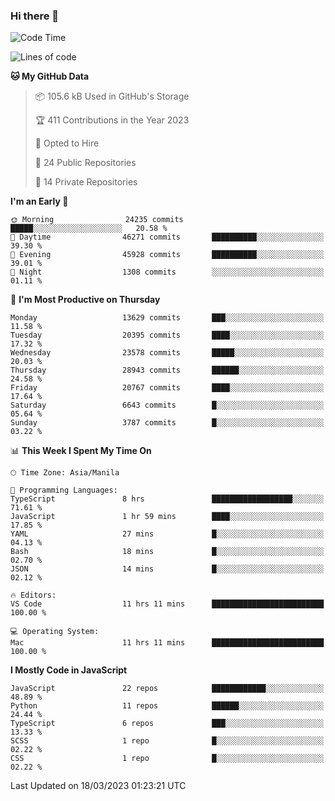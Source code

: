 ### Hi there 👋

<!--START_SECTION:waka-->
![Code Time](http://img.shields.io/badge/Code%20Time-155%20hrs%2044%20mins-blue)

![Lines of code](https://img.shields.io/badge/From%20Hello%20World%20I%27ve%20Written-55.2%20million%20lines%20of%20code-blue)

**🐱 My GitHub Data** 

> 📦 105.6 kB Used in GitHub's Storage 
 > 
> 🏆 411 Contributions in the Year 2023
 > 
> 💼 Opted to Hire
 > 
> 📜 24 Public Repositories 
 > 
> 🔑 14 Private Repositories 
 > 
**I'm an Early 🐤** 

```text
🌞 Morning                24235 commits       █████░░░░░░░░░░░░░░░░░░░░   20.58 % 
🌆 Daytime                46271 commits       ██████████░░░░░░░░░░░░░░░   39.30 % 
🌃 Evening                45928 commits       ██████████░░░░░░░░░░░░░░░   39.01 % 
🌙 Night                  1308 commits        ░░░░░░░░░░░░░░░░░░░░░░░░░   01.11 % 
```
📅 **I'm Most Productive on Thursday** 

```text
Monday                   13629 commits       ███░░░░░░░░░░░░░░░░░░░░░░   11.58 % 
Tuesday                  20395 commits       ████░░░░░░░░░░░░░░░░░░░░░   17.32 % 
Wednesday                23578 commits       █████░░░░░░░░░░░░░░░░░░░░   20.03 % 
Thursday                 28943 commits       ██████░░░░░░░░░░░░░░░░░░░   24.58 % 
Friday                   20767 commits       ████░░░░░░░░░░░░░░░░░░░░░   17.64 % 
Saturday                 6643 commits        █░░░░░░░░░░░░░░░░░░░░░░░░   05.64 % 
Sunday                   3787 commits        █░░░░░░░░░░░░░░░░░░░░░░░░   03.22 % 
```


📊 **This Week I Spent My Time On** 

```text
🕑︎ Time Zone: Asia/Manila

💬 Programming Languages: 
TypeScript               8 hrs               ██████████████████░░░░░░░   71.61 % 
JavaScript               1 hr 59 mins        ████░░░░░░░░░░░░░░░░░░░░░   17.85 % 
YAML                     27 mins             █░░░░░░░░░░░░░░░░░░░░░░░░   04.13 % 
Bash                     18 mins             █░░░░░░░░░░░░░░░░░░░░░░░░   02.70 % 
JSON                     14 mins             █░░░░░░░░░░░░░░░░░░░░░░░░   02.12 % 

🔥 Editors: 
VS Code                  11 hrs 11 mins      █████████████████████████   100.00 % 

💻 Operating System: 
Mac                      11 hrs 11 mins      █████████████████████████   100.00 % 
```

**I Mostly Code in JavaScript** 

```text
JavaScript               22 repos            ████████████░░░░░░░░░░░░░   48.89 % 
Python                   11 repos            ██████░░░░░░░░░░░░░░░░░░░   24.44 % 
TypeScript               6 repos             ███░░░░░░░░░░░░░░░░░░░░░░   13.33 % 
SCSS                     1 repo              █░░░░░░░░░░░░░░░░░░░░░░░░   02.22 % 
CSS                      1 repo              █░░░░░░░░░░░░░░░░░░░░░░░░   02.22 % 
```




 Last Updated on 18/03/2023 01:23:21 UTC
<!--END_SECTION:waka-->
